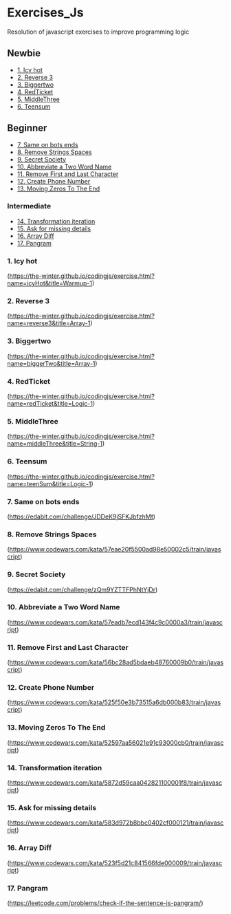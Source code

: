 # Exercises_Js
Resolution of javascript exercises to improve programming logic

## Newbie
- [1. Icy hot](#1-icy-hot)
- [2. Reverse 3](#2-reverse-3)
- [3. Biggertwo](#3-biggerTwo)
- [4. RedTicket](#4-redTicket)
- [5. MiddleThree](#5-middleThree)
- [6. Teensum](#6-teensum)
## Beginner
- [7. Same on bots ends](#7-same-on-bots-ends)
- [8. Remove Strings Spaces](#8-remove-strings-spaces)
- [9. Secret Society](#9-secret-society)
- [10. Abbreviate a Two Word Name](#10-abbreviate-a-two-word-name)
- [11. Remove First and Last Character](#11-remove-first-and-last-character)
- [12. Create Phone Number](#12-create-phone-number)
- [13. Moving Zeros To The End](#11-moving-zeros-to-the-end)
### Intermediate
- [14. Transformation iteration](#14-transformation-iteration)
- [15. Ask for missing details](#15-ask-for-missing-details)
- [16. Array Diff](#16-array-diff)
- [17. Pangram](#16-pangram)


### 1. Icy hot
(https://the-winter.github.io/codingjs/exercise.html?name=icyHot&title=Warmup-1)
### 2. Reverse 3
(https://the-winter.github.io/codingjs/exercise.html?name=reverse3&title=Array-1)
### 3. Biggertwo
(https://the-winter.github.io/codingjs/exercise.html?name=biggerTwo&title=Array-1)
### 4. RedTicket
(https://the-winter.github.io/codingjs/exercise.html?name=redTicket&title=Logic-1)
### 5. MiddleThree
(https://the-winter.github.io/codingjs/exercise.html?name=middleThree&title=String-1)
### 6. Teensum
(https://the-winter.github.io/codingjs/exercise.html?name=teenSum&title=Logic-1)
### 7. Same on bots ends
(https://edabit.com/challenge/JDDeK9jSFKJbfzhMt)
### 8. Remove Strings Spaces
(https://www.codewars.com/kata/57eae20f5500ad98e50002c5/train/javascript)
### 9. Secret Society
(https://edabit.com/challenge/zQm9YZTTFPhNtYjDr)
### 10. Abbreviate a Two Word Name
(https://www.codewars.com/kata/57eadb7ecd143f4c9c0000a3/train/javascript)
### 11. Remove First and Last Character
(https://www.codewars.com/kata/56bc28ad5bdaeb48760009b0/train/javascript)
### 12. Create Phone Number
(https://www.codewars.com/kata/525f50e3b73515a6db000b83/train/javascript)
### 13. Moving Zeros To The End
(https://www.codewars.com/kata/52597aa56021e91c93000cb0/train/javascript)
### 14. Transformation iteration
(https://www.codewars.com/kata/5872d59caa042821100001f8/train/javascript)
### 15. Ask for missing details
(https://www.codewars.com/kata/583d972b8bbc0402cf000121/train/javascript)

### 16. Array Diff
(https://www.codewars.com/kata/523f5d21c841566fde000009/train/javascript)
### 17. Pangram
(https://leetcode.com/problems/check-if-the-sentence-is-pangram/)